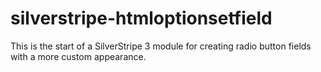 silverstripe-htmloptionsetfield
===============================

This is the start of a SilverStripe 3 module for creating radio button fields with a more custom appearance.
